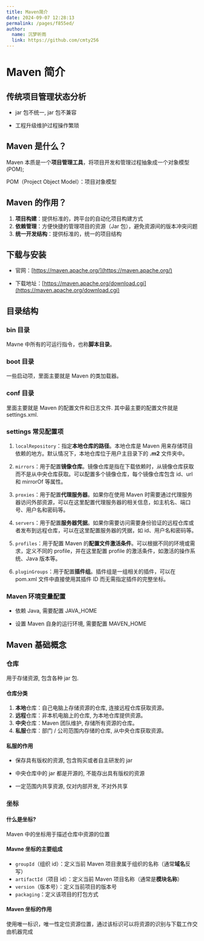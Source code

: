 ```yaml
---
title: Maven简介
date: 2024-09-07 12:28:13
permalink: /pages/f855ed/
author: 
  name: 沉梦听雨
  link: https://github.com/cmty256
---
```

# Maven 简介

## 传统项目管理状态分析

- jar 包不统一, jar 包不兼容

- 工程升级维护过程操作繁琐


## Maven 是什么？

Maven 本质是一个**项目管理工具**，将项目开发和管理过程抽象成一个对象模型 (POM);

POM（Project Object Model）：项目对象模型

## Maven 的作用？

1. **项目构建**：提供标准的，跨平台的自动化项目构建方式
2. **依赖管理**：方便快捷的管理项目的资源（Jar 包），避免资源间的版本冲突问题
3. **统一开发结构**：提供标准的，统一的项目结构

## 下载与安装

- 官网：[https://maven.apache.org/](https://maven.apache.org/)

- 下载地址：[https://maven.apache.org/download.cgi](https://maven.apache.org/download.cgi)

## 目录结构

### bin 目录

Mavne 中所有的可运行指令，也称**脚本目录**。

### boot 目录

一些启动项，里面主要就是 Maven 的类加载器。

### conf 目录

里面主要就是 Maven 的配置文件和日志文件. 其中最主要的配置文件就是 settings.xml.

### settings 常见配置项

1. `localRepository`：指定**本地仓库的路径**。本地仓库是 Maven 用来存储项目依赖的地方。默认情况下，本地仓库位于用户主目录下的 **.m2** 文件夹中。

2. `mirrors`：用于配置**镜像仓库**。镜像仓库是指在下载依赖时，从镜像仓库获取而不是从中央仓库获取。可以配置多个镜像仓库，每个镜像仓库包含 id、url 和 mirrorOf 等属性。

3. `proxies`：用于配置**代理服务器**。如果你在使用 Maven 时需要通过代理服务器访问外部资源，可以在这里配置代理服务器的相关信息，如主机名、端口号、用户名和密码等。

4. `servers`：用于配置**服务器凭据**。如果你需要访问需要身份验证的远程仓库或者发布到远程仓库，可以在这里配置服务器的凭据，如 id、用户名和密码等。

5. `profiles`：用于配置 Maven 的**配置文件激活条件**。可以根据不同的环境或需求，定义不同的 profile，并在这里配置 profile 的激活条件，如激活的操作系统、Java 版本等。

6. `pluginGroups`：用于配置**插件组**。插件组是一组相关的插件，可以在 pom.xml 文件中直接使用其插件 ID 而无需指定插件的完整坐标。

### Maven 环境变量配置

- 依赖 Java, 需要配置 JAVA_HOME

- 设置 Maven 自身的运行环境, 需要配置 MAVEN_HOME


## Maven 基础概念

### 仓库

用于存储资源, 包含各种 jar 包.

#### 仓库分类 

1. **本地**仓库：自己电脑上存储资源的仓库, 连接远程仓库获取资源。
2. **远程**仓库：非本机电脑上的仓库, 为本地仓库提供资源。
3. **中央**仓库：Maven 团队维护, 存储所有资源的仓库。
4. **私服**仓库：部门 / 公司范围内存储的仓库, 从中央仓库获取资源。

#### 私服的作用 

- 保存具有版权的资源, 包含购买或者自主研发的 jar

- 中央仓库中的 jar 都是开源的, 不能存出具有版权的资源

- 一定范围内共享资源, 仅对内部开发, 不对外共享


### 坐标

#### 什么是坐标?

Maven 中的坐标用于描述仓库中资源的位置

#### Mavne 坐标的主要组成

- `groupId`（组织 id）：定义当前 Maven 项目隶属于组织的名称（通常**域名**反写）
- `artifactId`（项目 id）：定义当前 Maven 项目名称（通常是**模块名称**）
- `version`（版本号）：定义当前项目的版本号
- `packaging`：定义该项目的打包方式

#### Maven 坐标的作用

使用唯一标识，唯一性定位资源位置，通过该标识可以将资源的识别与下载工作交由机器完成

